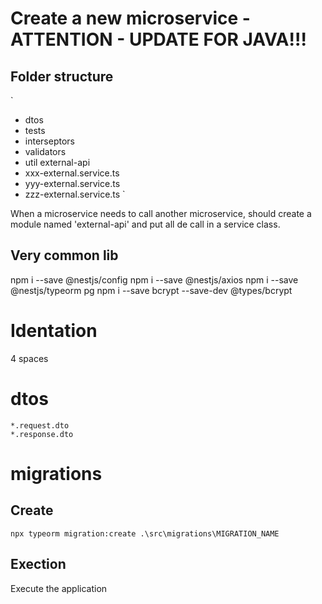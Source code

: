 # Create a new microservice - ATTENTION - UPDATE FOR JAVA!!!

## Folder structure

`
<module>
  - dtos
  - tests
  - interseptors
  - validators
  - util
external-api
  - xxx-external.service.ts
  - yyy-external.service.ts
  - zzz-external.service.ts
`

When a microservice needs to call another microservice, should create a module named
'external-api' and put all de call in a service class.


## Very common lib

npm i --save @nestjs/config
npm i --save @nestjs/axios 
npm i --save @nestjs/typeorm pg
npm i --save bcrypt --save-dev @types/bcrypt


# Identation

4 spaces


# dtos
	*.request.dto
	*.response.dto

# migrations


## Create
`
npx typeorm migration:create .\src\migrations\MIGRATION_NAME
`

## Exection
Execute the application
